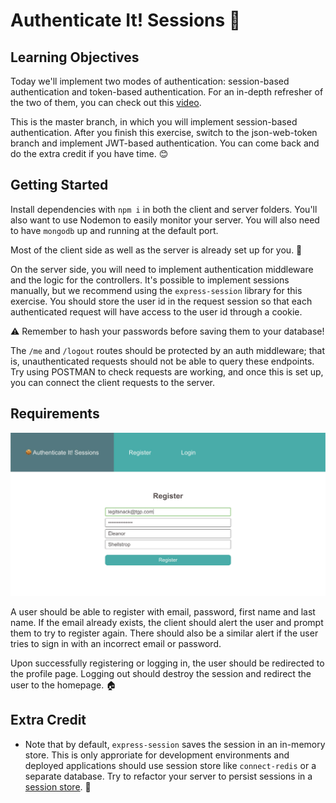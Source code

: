 # Authenticate It! Sessions 🔐

## Learning Objectives

Today we'll implement two modes of authentication: session-based authentication and token-based authentication. For an in-depth refresher of the two of them, you can check out this [video](https://www.youtube.com/watch?v=2PPSXonhIck).

This is the master branch, in which you will implement session-based authentication. After you finish this exercise, switch to the json-web-token branch and implement JWT-based authentication. You can come back and do the extra credit if you have time. 😊

## Getting Started

Install dependencies with `npm i` in both the client and server folders. You'll also want to use Nodemon to easily monitor your server. You will also need to have `mongodb` up and running at the default port.

Most of the client side as well as the server is already set up for you. 🚀

On the server side, you will need to implement authentication middleware and the logic for the controllers. It's possible to implement sessions manually, but we recommend using the `express-session` library for this exercise. You should store the user id in the request session so that each authenticated request will have access to the user id through a cookie.

⚠️ Remember to hash your passwords before saving them to your database!

The `/me` and `/logout` routes should be protected by an auth middleware; that is, unauthenticated requests should not be able to query these endpoints. Try using POSTMAN to check requests are working, and once this is set up, you can connect the client requests to the server.

## Requirements

![Authenticate it (sessions) login page](auth-it-ses.jpg)

A user should be able to register with email, password, first name and last name. If the email already exists, the client should alert the user and prompt them to try to register again. There should also be a similar alert if the user tries to sign in with an incorrect email or password.

Upon successfully registering or logging in, the user should be redirected to the profile page. Logging out should destroy the session and redirect the user to the homepage. 🏠

## Extra Credit

- Note that by default, `express-session` saves the session in an in-memory store. This is only approriate for development environments and deployed applications should use session store like `connect-redis` or a separate database. Try to refactor your server to persist sessions in a [session store](https://www.npmjs.com/package/express-session#compatible-session-stores). 🥞
